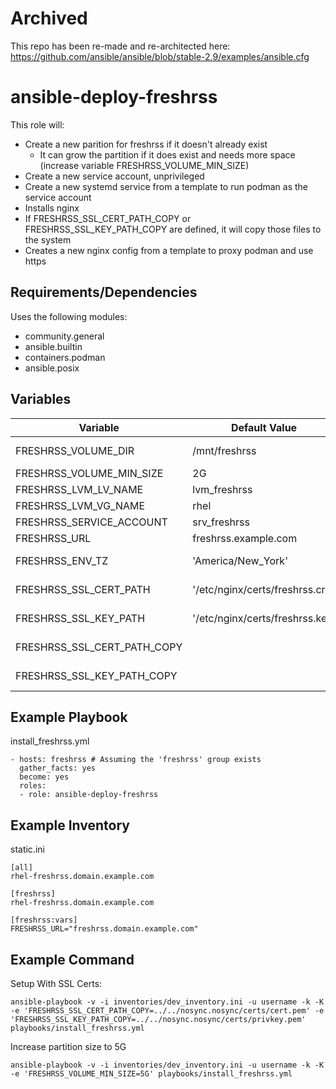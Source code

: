 # Archived
This repo has been re-made and re-architected here: https://github.com/ansible/ansible/blob/stable-2.9/examples/ansible.cfg

# ansible-deploy-freshrss
This role will:
- Create a new parition for freshrss if it doesn't already exist
  - It can grow the partition if it does exist and needs more space (increase variable FRESHRSS_VOLUME_MIN_SIZE)
- Create a new service account, unprivileged 
- Create a new systemd service from a template to run podman as the service account
- Installs nginx
- If FRESHRSS_SSL_CERT_PATH_COPY or FRESHRSS_SSL_KEY_PATH_COPY are defined, it will copy those files to the system
- Creates a new nginx config from a template to proxy podman and use https

## Requirements/Dependencies
Uses the following modules:
- community.general
- ansible.builtin
- containers.podman
- ansible.posix

## Variables

Variable | Default Value | Description
---|---|---
FRESHRSS_VOLUME_DIR | /mnt/freshrss | The location of the container persistent data. A parition will be created and mounted here if the folder doens't exist. 
FRESHRSS_VOLUME_MIN_SIZE | 2G | How large should the patition be
FRESHRSS_LVM_LV_NAME | lvm_freshrss | The name of the LV to be created
FRESHRSS_LVM_VG_NAME | rhel | The name of the VG to be created on
FRESHRSS_SERVICE_ACCOUNT | srv_freshrss | The name of the service account
FRESHRSS_URL | freshrss.example.com | The URL of your freshrss instance. 
FRESHRSS_ENV_TZ | 'America/New_York' | Docker Time Zones: https://en.wikipedia.org/wiki/List_of_tz_database_time_zones
FRESHRSS_SSL_CERT_PATH | '/etc/nginx/certs/freshrss.crt' | Location on the host where the SSL cert will live, for the nginx config
FRESHRSS_SSL_KEY_PATH | '/etc/nginx/certs/freshrss.key' | Location on the host where the SSL key will live, for the nginx config
FRESHRSS_SSL_CERT_PATH_COPY | | Undefined, if defined as part of the run command this file will be copied to the system to service as the SSL cert
FRESHRSS_SSL_KEY_PATH_COPY | | Undefined, if defined as part of the run command this file will be copied to the system to service as the SSL key

## Example Playbook

install_freshrss.yml
```
- hosts: freshrss # Assuming the 'freshrss' group exists
  gather_facts: yes
  become: yes
  roles:
  - role: ansible-deploy-freshrss
```

## Example Inventory

static.ini
```
[all]
rhel-freshrss.domain.example.com

[freshrss]
rhel-freshrss.domain.example.com

[freshrss:vars]
FRESHRSS_URL="freshrss.domain.example.com"
```

## Example Command

Setup With SSL Certs:
```
ansible-playbook -v -i inventories/dev_inventory.ini -u username -k -K -e 'FRESHRSS_SSL_CERT_PATH_COPY=../../nosync.nosync/certs/cert.pem' -e 'FRESHRSS_SSL_KEY_PATH_COPY=../../nosync.nosync/certs/privkey.pem' playbooks/install_freshrss.yml
```

Increase partition size to 5G

```
ansible-playbook -v -i inventories/dev_inventory.ini -u username -k -K -e 'FRESHRSS_VOLUME_MIN_SIZE=5G' playbooks/install_freshrss.yml
```
